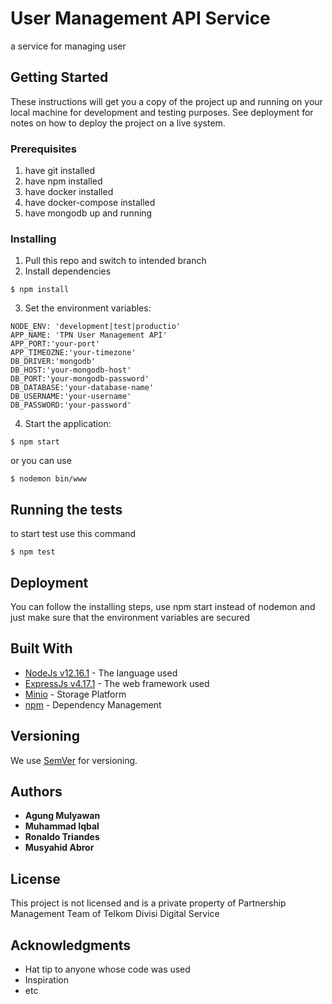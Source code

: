 # User Management API Service

a service for managing user

## Getting Started

These instructions will get you a copy of the project up and running on your local machine for development and testing purposes. See deployment for notes on how to deploy the project on a live system.

### Prerequisites

1. have git installed
2. have npm installed
3. have docker installed
4. have docker-compose installed
5. have mongodb up and running

### Installing

1. Pull this repo and switch to intended branch
2. Install dependencies
```
$ npm install
```
3. Set the environment variables:
```
NODE_ENV: 'development|test|productio'
APP_NAME: 'TPN User Management API'
APP_PORT:'your-port'
APP_TIMEOZNE:'your-timezone'
DB_DRIVER:'mongodb'
DB_HOST:'your-mongodb-host'
DB_PORT:'your-mongodb-password'
DB_DATABASE:'your-database-name'
DB_USERNAME:'your-username'
DB_PASSWORD:'your-password'
```
4. Start the application:
```
$ npm start
```
or you can use
```
$ nodemon bin/www
```

## Running the tests
to start test use this command
```
$ npm test
```

## Deployment
You can follow the installing steps, use npm start instead of nodemon and just make sure that the environment variables are secured

## Built With

* [NodeJs v12.16.1](https://nodejs.org/en/) - The language used
* [ExpressJs v4.17.1](https://expressjs.com/) - The web framework used
* [Minio](https://min.io/index.html) - Storage Platform
* [npm](https://www.npmjs.com/) - Dependency Management


## Versioning

We use [SemVer](http://semver.org/) for versioning.

## Authors

* **Agung Mulyawan**
* **Muhammad Iqbal**
* **Ronaldo Triandes**
* **Musyahid Abror**

## License

This project is not licensed and is a private property of Partnership Management Team of Telkom Divisi Digital Service

## Acknowledgments

* Hat tip to anyone whose code was used
* Inspiration
* etc

